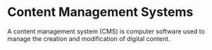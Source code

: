 # Content Management Systems

A content management system (CMS) is computer software used to manage the creation and modification of digital content.

<!-- ## Resources -->
<!-- https://en.wikipedia.org/wiki/Content_management_system -->